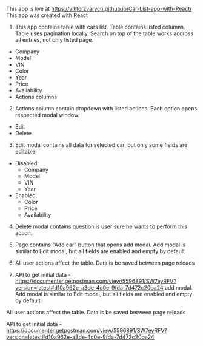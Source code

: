 This app is live at https://viktorzvarych.github.io/Car-List-app-with-React/
This app was created with React

1. This app contains table with cars list. Table contains listed columns. Table uses pagination locally. Search on top of the table works accross all entries, not only listed page.
  - Company
  - Model
  - VIN
  - Color
  - Year
  - Price
  - Availability
  - Actions columns

2. Actions column contain dropdown with listed actions. Each option opens respected modal window.
  - Edit
  - Delete

3. Edit modal contains all data for selected car, but only some fields are editable
  - Disabled:
    - Company
    - Model
    - VIN
    - Year
  - Enabled:
    - Color
    - Price
    - Availability

4. Delete modal contains question is user sure he wants to perform this action.

5. Page contains "Add car" button that opens add modal. Add modal is similar to Edit modal, but all fields are enabled and empty by default

6. All user actions affect the table. Data is be saved between page reloads

7. API to get initial data - https://documenter.getpostman.com/view/5596891/SW7eyRFV?version=latest#d10a962e-a3de-4c0e-9fda-7d472c20ba24 add modal. Add modal is similar to Edit modal, but all fields are enabled and empty by default

All user actions affect the table. Data is be saved between page reloads

API to get initial data - https://documenter.getpostman.com/view/5596891/SW7eyRFV?version=latest#d10a962e-a3de-4c0e-9fda-7d472c20ba24
